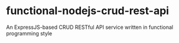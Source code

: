# functional-nodejs-crud-rest-api
An ExpressJS-based CRUD RESTful API service written in functional programming style
